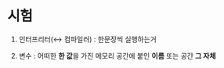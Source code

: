 # 시험

1. 인터프리터(↔ 컴파일러) : 한문장씩 실행하는거 

2. 변수 : 어떠한 **한 값**을 가진 메모리 공간에 붙인 **이름** 또는 공간 **그 자체**
























